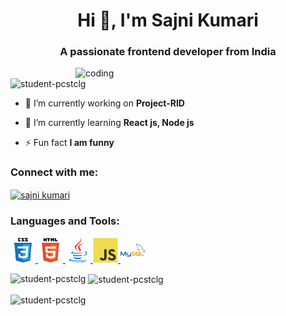 <h1 align="center">Hi 👋, I'm Sajni Kumari</h1>
<h3 align="center">A passionate frontend developer from India</h3>
 <img align="right" alt="coding" width="400" src="https://www.google.com/url?sa=i&url=https%3A%2F%2Ftowardsdatascience.com%2Fexploring-data-analysis-via-natural-language-approach-1-224965d1fb16&psig=AOvVaw3aAo2976IMW0XiWxuIrjUQ&ust=1728398225623000&source=images&cd=vfe&opi=89978449&ved=0CBQQjRxqFwoTCPDR8tO__IgDFQAAAAAdAAAAABAE">
<p align="left"> <img src="https://komarev.com/ghpvc/?username=student-pcstclg&label=Profile%20views&color=0e75b6&style=flat" alt="student-pcstclg" /> </p>

- 🔭 I’m currently working on **Project-RID**

- 🌱 I’m currently learning **React js, Node js**

- ⚡ Fun fact **I am funny**

<h3 align="left">Connect with me:</h3>
<p align="left">
<a href="https://linkedin.com/in/sajni kumari" target="blank"><img align="center" src="https://raw.githubusercontent.com/rahuldkjain/github-profile-readme-generator/master/src/images/icons/Social/linked-in-alt.svg" alt="sajni kumari" height="30" width="40" /></a>
</p>

<h3 align="left">Languages and Tools:</h3>
<p align="left"> <a href="https://www.w3schools.com/css/" target="_blank" rel="noreferrer"> <img src="https://raw.githubusercontent.com/devicons/devicon/master/icons/css3/css3-original-wordmark.svg" alt="css3" width="40" height="40"/> </a> <a href="https://www.w3.org/html/" target="_blank" rel="noreferrer"> <img src="https://raw.githubusercontent.com/devicons/devicon/master/icons/html5/html5-original-wordmark.svg" alt="html5" width="40" height="40"/> </a> <a href="https://www.java.com" target="_blank" rel="noreferrer"> <img src="https://raw.githubusercontent.com/devicons/devicon/master/icons/java/java-original.svg" alt="java" width="40" height="40"/> </a> <a href="https://developer.mozilla.org/en-US/docs/Web/JavaScript" target="_blank" rel="noreferrer"> <img src="https://raw.githubusercontent.com/devicons/devicon/master/icons/javascript/javascript-original.svg" alt="javascript" width="40" height="40"/> </a> <a href="https://www.mysql.com/" target="_blank" rel="noreferrer"> <img src="https://raw.githubusercontent.com/devicons/devicon/master/icons/mysql/mysql-original-wordmark.svg" alt="mysql" width="40" height="40"/> </a> </p>

<p><img align="left" src="https://github-readme-stats.vercel.app/api/top-langs?username=student-pcstclg&show_icons=true&locale=en&layout=compact" alt="student-pcstclg" /></p>

<p>&nbsp;<img align="center" src="https://github-readme-stats.vercel.app/api?username=student-pcstclg&show_icons=true&locale=en" alt="student-pcstclg" /></p>

<p><img align="center" src="https://github-readme-streak-stats.herokuapp.com/?user=student-pcstclg&" alt="student-pcstclg" /></p>

